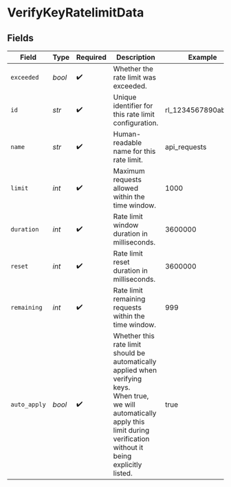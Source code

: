 # VerifyKeyRatelimitData


## Fields

| Field                                                                                                                                                                                   | Type                                                                                                                                                                                    | Required                                                                                                                                                                                | Description                                                                                                                                                                             | Example                                                                                                                                                                                 |
| --------------------------------------------------------------------------------------------------------------------------------------------------------------------------------------- | --------------------------------------------------------------------------------------------------------------------------------------------------------------------------------------- | --------------------------------------------------------------------------------------------------------------------------------------------------------------------------------------- | --------------------------------------------------------------------------------------------------------------------------------------------------------------------------------------- | --------------------------------------------------------------------------------------------------------------------------------------------------------------------------------------- |
| `exceeded`                                                                                                                                                                              | *bool*                                                                                                                                                                                  | :heavy_check_mark:                                                                                                                                                                      | Whether the rate limit was exceeded.                                                                                                                                                    |                                                                                                                                                                                         |
| `id`                                                                                                                                                                                    | *str*                                                                                                                                                                                   | :heavy_check_mark:                                                                                                                                                                      | Unique identifier for this rate limit configuration.                                                                                                                                    | rl_1234567890abcdef                                                                                                                                                                     |
| `name`                                                                                                                                                                                  | *str*                                                                                                                                                                                   | :heavy_check_mark:                                                                                                                                                                      | Human-readable name for this rate limit.                                                                                                                                                | api_requests                                                                                                                                                                            |
| `limit`                                                                                                                                                                                 | *int*                                                                                                                                                                                   | :heavy_check_mark:                                                                                                                                                                      | Maximum requests allowed within the time window.                                                                                                                                        | 1000                                                                                                                                                                                    |
| `duration`                                                                                                                                                                              | *int*                                                                                                                                                                                   | :heavy_check_mark:                                                                                                                                                                      | Rate limit window duration in milliseconds.                                                                                                                                             | 3600000                                                                                                                                                                                 |
| `reset`                                                                                                                                                                                 | *int*                                                                                                                                                                                   | :heavy_check_mark:                                                                                                                                                                      | Rate limit reset duration in milliseconds.                                                                                                                                              | 3600000                                                                                                                                                                                 |
| `remaining`                                                                                                                                                                             | *int*                                                                                                                                                                                   | :heavy_check_mark:                                                                                                                                                                      | Rate limit remaining requests within the time window.                                                                                                                                   | 999                                                                                                                                                                                     |
| `auto_apply`                                                                                                                                                                            | *bool*                                                                                                                                                                                  | :heavy_check_mark:                                                                                                                                                                      | Whether this rate limit should be automatically applied when verifying keys.<br/>When true, we will automatically apply this limit during verification without it being explicitly listed.<br/> | true                                                                                                                                                                                    |